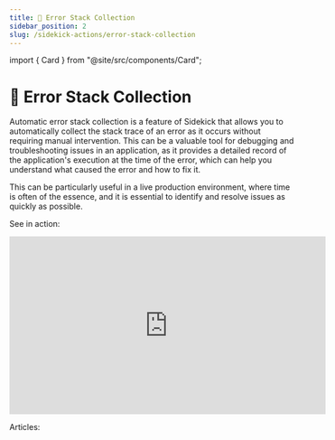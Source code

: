 ```yaml
---
title: 🚨 Error Stack Collection
sidebar_position: 2
slug: /sidekick-actions/error-stack-collection
---
```


import { Card } from "@site/src/components/Card";


# 🚨 Error Stack Collection

Automatic error stack collection is a feature of Sidekick that allows you to automatically collect the stack trace of an error as it occurs without requiring manual intervention. This can be a valuable tool for debugging and troubleshooting issues in an application, as it provides a detailed record of the application's execution at the time of the error, which can help you understand what caused the error and how to fix it.

This can be particularly useful in a live production environment, where time is often of the essence, and it is essential to identify and resolve issues as quickly as possible.

See in action:

<iframe width="560" height="315" src="https://www.youtube.com/embed/Yy5Ok2JDJ6k" title="YouTube video player" frameborder="0" allow="accelerometer; autoplay; clipboard-write; encrypted-media; gyroscope; picture-in-picture; web-share" allowfullscreen></iframe>



<div className="w-full cols-1">
<p/>

<Card title="Python" target="../agents/python/error-stack-collection" isNewWindow={false}>

</Card>
<Card title="Node.js" target="../agents/node.js/error-stack-collection" isNewWindow={false}>
</Card>

<p/>
<p/>

Articles:

<p/>
<Card title="Article: Capturing Exception Call Stacks in Python Applications with Sidekick" target="https://medium.com/runsidekick/capturing-exception-call-stacks-in-python-applications-with-sidekick-d4474374659" isNewWindow={true}>

</Card>

<Card title="Article: Capturing Exception Call Stacks from Node.js Applications" target="https://medium.com/runsidekick/capturing-exception-call-stacks-from-running-node-js-applications-d9cd81407593" isNewWindow={true}>

</Card>

<Card title="Article: Collecting error stacks from backend as exceptions occur in E2E tests — A tutorial on Cypress" target="https://medium.com/runsidekick/collecting-error-stacks-from-backend-as-exceptions-occur-in-e2e-tests-a-tutorial-on-cypress-ab36793dde30" isNewWindow={true}>

</Card>

</div>

